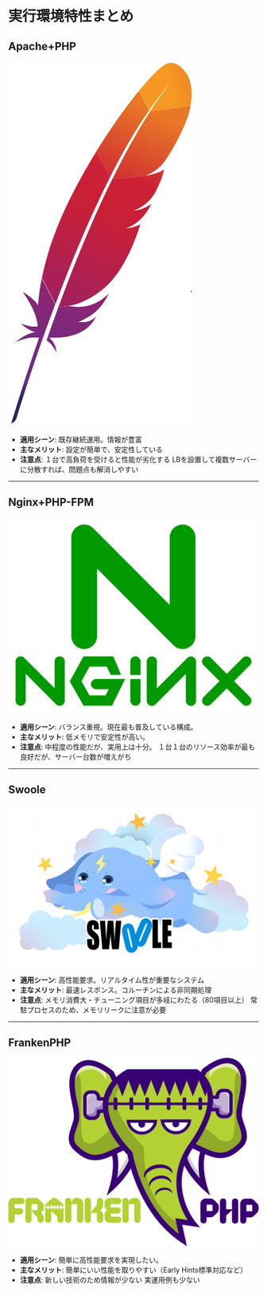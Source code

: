 # 実行環境特性まとめ

## Apache+PHP
<img src="../images/logo/apache_logo.png" class="apache-logo">

- **適用シーン**: 既存継続運用。情報が豊富
- **主なメリット**: 設定が簡単で、安定性している
- **注意点**: １台で高負荷を受けると性能が劣化する
LBを設置して複数サーバーに分散すれば、問題点も解消しやすい

---

## Nginx+PHP-FPM
<img src="../images/logo/nginx-1.svg" class="nginx-logo">

- **適用シーン**: バランス重視。現在最も普及している構成。
- **主なメリット**: 低メモリで安定性が高い。
- **注意点**: 中程度の性能だが、実用上は十分。
１台１台のリソース効率が最も良好だが、サーバー台数が増えがち

---

## Swoole
<img src="../images/logo/swoole.png" class="swoole-logo">

- **適用シーン**: 高性能要求。リアルタイム性が重要なシステム
- **主なメリット**: 最速レスポンス。コルーチンによる非同期処理
- **注意点**: メモリ消費大・チューニング項目が多岐にわたる（80項目以上）
常駐プロセスのため、メモリリークに注意が必要

---

## FrankenPHP
<img src="../images/logo/frankenphp.png" class="frankenphp-logo">

- **適用シーン**: 簡単に高性能要求を実現したい。
- **主なメリット**: 簡単にいい性能を取りやすい（Early Hints標準対応など）
- **注意点**: 新しい技術のため情報が少ない
実運用例も少ない